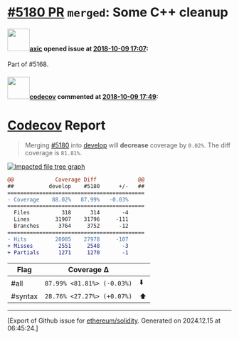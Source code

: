 # [\#5180 PR](https://github.com/ethereum/solidity/pull/5180) `merged`: Some C++ cleanup

#### <img src="https://avatars.githubusercontent.com/u/20340?v=4" width="50">[axic](https://github.com/axic) opened issue at [2018-10-09 17:07](https://github.com/ethereum/solidity/pull/5180):

Part of #5168.

#### <img src="https://avatars.githubusercontent.com/in/254?v=4" width="50">[codecov](https://github.com/apps/codecov) commented at [2018-10-09 17:49](https://github.com/ethereum/solidity/pull/5180#issuecomment-428286715):

# [Codecov](https://codecov.io/gh/ethereum/solidity/pull/5180?src=pr&el=h1) Report
> Merging [#5180](https://codecov.io/gh/ethereum/solidity/pull/5180?src=pr&el=desc) into [develop](https://codecov.io/gh/ethereum/solidity/commit/f6f0cecc2f64f4fcda3da467bbe306b5859729aa?src=pr&el=desc) will **decrease** coverage by `0.02%`.
> The diff coverage is `81.81%`.

[![Impacted file tree graph](https://codecov.io/gh/ethereum/solidity/pull/5180/graphs/tree.svg?width=650&token=87PGzVEwU0&height=150&src=pr)](https://codecov.io/gh/ethereum/solidity/pull/5180?src=pr&el=tree)

```diff
@@             Coverage Diff             @@
##           develop    #5180      +/-   ##
===========================================
- Coverage    88.02%   87.99%   -0.03%     
===========================================
  Files          318      314       -4     
  Lines        31907    31796     -111     
  Branches      3764     3752      -12     
===========================================
- Hits         28085    27978     -107     
+ Misses        2551     2548       -3     
+ Partials      1271     1270       -1
```

| Flag | Coverage Δ | |
|---|---|---|
| #all | `87.99% <81.81%> (-0.03%)` | :arrow_down: |
| #syntax | `28.76% <27.27%> (+0.07%)` | :arrow_up: |


-------------------------------------------------------------------------------



[Export of Github issue for [ethereum/solidity](https://github.com/ethereum/solidity). Generated on 2024.12.15 at 06:45:24.]
